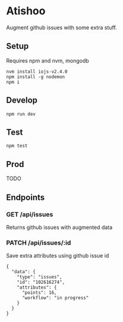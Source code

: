 # Atishoo

Augment github issues with some extra stuff.

## Setup

Requires npm and nvm, mongodb

```
nvm install iojs-v2.4.0
npm install -g nodemon
npm i
```

## Develop

```
npm run dev
```

## Test

```
npm test
```

## Prod

TODO

## Endpoints

### GET /api/issues

Returns github issues with augmented data

### PATCH /api/issues/:id

Save extra attributes using github issue id
```
{
  "data": {
    "type": "issues",
    "id": "102616274",
    "attributes": {
      "points": 16,
      "workflow": "in progress"
    }
  }
}
```
